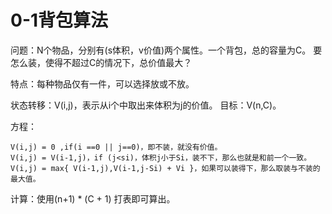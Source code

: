 # 0-1背包算法

问题：N个物品，分别有\(s体积，v价值\)两个属性。一个背包，总的容量为C。 要怎么装，使得不超过C的情况下，总价值最大？

特点：每种物品仅有一件，可以选择放或不放。

状态转移：V\(i,j\)，表示从i个中取出来体积为j的价值。 目标：V\(n,C\)。

方程：

```text
V(i,j) = 0 ,if(i ==0 || j==0)，即不装，就没有价值。
V(i,j) = V(i-1,j)，if (j<si)，体积j小于Si，装不下，那么也就是和前一个一致。
V(i,j) = max{ V(i-1,j),V(i-1,j-Si) + Vi }，如果可以装得下，那么取装与不装的最大值。
```

计算：使用\(n+1\) \* \(C + 1\) 打表即可算出。

